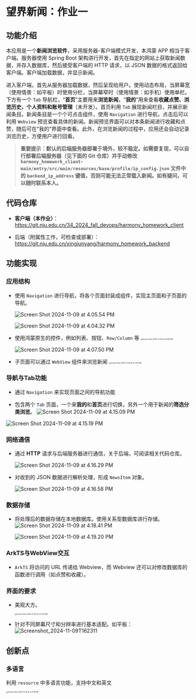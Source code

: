 # 望界新闻：作业一

## 功能介绍

本应用是一个**新闻浏览软件**，采用服务器-客户端模式开发，本鸿蒙 APP 相当于客户端。服务器使用 Spring Boot 架构进行开发，首先在指定的网站上获取新闻数据，并存入数据库，然后接受客户端的 HTTP 请求，以 JSON 数据的格式返回给客户端。客户端加载数据，并显示新闻。

进入客户端，首先从服务器加载数据，然后呈现给用户。使用动态布局，当屏幕宽（使用情景：如平板）时使用分栏，当屏幕窄时（使用情景：如手机）使用单栏。下方有一个 `Tab` 导航栏，“**首页**”主要用来**浏览新闻**，“**我的**”用来查看**收藏点赞、浏览历史、个人资料和账号管理**（未开发）。首页利用 `Tab` 展现新闻栏目，并展示新闻条目。新闻条目是一个个可点击组件，使用 `Navigation` 进行导航，点击后可以利用 `Webview` 预览查看具体的新闻。新闻预览界面可以对本条新闻进行收藏和点赞，随后可在“我的”界面中查看。此外，在浏览新闻的过程中，应用还会自动记录浏览历史，方便用户进行回看。

> **重要提示：默认的后端服务器部署于境外，较不稳定。如需要复现，可以自行部署后端服务器（见下面的 Git 仓库）并手动修改 `harmony_homework_client-main/entry/src/main/resources/base/profile/ip_config.json` 文件中的 `backend_ip_address` 键值，否则可能无法正常载入新闻。如有疑问，可以随时联系本人。**

## 代码仓库

- **客户端（本作业）**：https://git.nju.edu.cn/34_2024_fall_devops/harmony_homework_client

- 后端（附属性工作，可检查或部署）：https://git.nju.edu.cn/xingjunyang/harmony_homework_backend

## 功能实现

### 应用结构

- 使用 `Navigation` 进行导航，将各个页面封装成组件，实现主页面和子页面的导航。

  ![Screen Shot 2024-11-09 at 4.05.54 PM](./%E4%BD%9C%E4%B8%9A1.assets/Screen%20Shot%202024-11-09%20at%204.05.54%20PM.png)

  ![Screen Shot 2024-11-09 at 4.04.32 PM](./%E4%BD%9C%E4%B8%9A1.assets/Screen%20Shot%202024-11-09%20at%204.04.32%20PM-1139485.png)

- 使用鸿蒙原生的控件，例如列表、按钮、`Row/Column` 等
  <img src="./%E4%BD%9C%E4%B8%9A1.assets/Screen%20Shot%202024-11-09%20at%204.11.06%20PM.png" alt="Screen Shot 2024-11-09 at 4.11.06 PM" style="zoom:33%;" />

  ![Screen Shot 2024-11-09 at 4.07.50 PM](./%E4%BD%9C%E4%B8%9A1.assets/Screen%20Shot%202024-11-09%20at%204.07.50%20PM.png)

- 子页面可以通过 `WebView` 组件来浏览新闻
  <img src="./%E4%BD%9C%E4%B8%9A1.assets/Screen%20Shot%202024-11-09%20at%204.12.04%20PM.png" alt="Screen Shot 2024-11-09 at 4.12.04 PM" style="zoom: 33%;" />

### 导航与**Tab**功能

- 通过 `Navigation` 来实现⻚面之间的导航功能

- 包含两个 `Tab` 页面，一个来**我的**和**首页**进行切换，另外一个用于新闻的**筛选分类浏览**。
  ![Screen Shot 2024-11-09 at 4.15.09 PM](./%E4%BD%9C%E4%B8%9A1.assets/Screen%20Shot%202024-11-09%20at%204.15.09%20PM.png)


![Screen Shot 2024-11-09 at 4.15.19 PM](./%E4%BD%9C%E4%B8%9A1.assets/Screen%20Shot%202024-11-09%20at%204.15.19%20PM.png)

### 网络通信

- 通过 **HTTP** 请求与后端服务器进行通信，关于后端，可阅读相关代码仓库。

  ![Screen Shot 2024-11-09 at 4.16.29 PM](./%E4%BD%9C%E4%B8%9A1.assets/Screen%20Shot%202024-11-09%20at%204.16.29%20PM.png)

- 对收到的 JSON 数据进行解析处理，形成 `NewsItem` 对象。

  ![Screen Shot 2024-11-09 at 4.16.58 PM](./%E4%BD%9C%E4%B8%9A1.assets/Screen%20Shot%202024-11-09%20at%204.16.58%20PM.png)

### 数据存储

- 将处理后的数据存储在本地数据库。使用关系型数据库进行存储。
  ![Screen Shot 2024-11-09 at 4.18.41 PM](./%E4%BD%9C%E4%B8%9A1.assets/Screen%20Shot%202024-11-09%20at%204.18.41%20PM.png)

  ![Screen Shot 2024-11-09 at 4.19.20 PM](./%E4%BD%9C%E4%B8%9A1.assets/Screen%20Shot%202024-11-09%20at%204.19.20%20PM.png)

### **ArkTS**与**WebView**交互

- `ArkTS` 将访问的 URL 传递给 Webview，而 Webview 还可以对修改数据库的函数进行调用（如点赞和收藏）。

### 界面的要求

- 美观大方。

  <img src="./%E4%BD%9C%E4%B8%9A1.assets/Screen%20Shot%202024-11-09%20at%204.21.40%20PM.png" alt="Screen Shot 2024-11-09 at 4.21.40 PM" style="zoom:33%;" />

- 针对不同屏幕尺寸和分辨率进行基本适配。如平板：
  ![Screenshot_2024-11-09T162311](./%E4%BD%9C%E4%B8%9A1.assets/Screenshot_2024-11-09T162311.png)

## 创新点

### 多语言

利用 `resource` 中多语言功能，支持中文和英文

<img src="./%E4%BD%9C%E4%B8%9A1.assets/Screen%20Shot%202024-11-09%20at%204.27.19%20PM.png" alt="Screen Shot 2024-11-09 at 4.27.19 PM" style="zoom:33%;" />